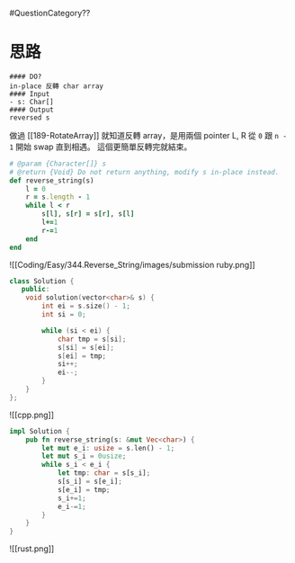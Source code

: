 #QuestionCategory??

# 思路

```ad-note
#### DO?
in-place 反轉 char array
#### Input
- s: Char[]
#### Output
reversed s
```

做過 [[189-RotateArray]] 就知道反轉 array，是用兩個 pointer L, R 從 `0` 跟 `n - 1` 開始 swap 直到相遇。
這個更簡單反轉完就結束。

```ruby
# @param {Character[]} s
# @return {Void} Do not return anything, modify s in-place instead.
def reverse_string(s)
    l = 0
    r = s.length - 1
    while l < r
        s[l], s[r] = s[r], s[l]
        l+=1
        r-=1
    end
end
```

![[Coding/Easy/344.Reverse_String/images/submission ruby.png]]

```cpp
class Solution {
   public:
    void solution(vector<char>& s) {
        int ei = s.size() - 1;
        int si = 0;

        while (si < ei) {
            char tmp = s[si];
            s[si] = s[ei];
            s[ei] = tmp;
            si++;
            ei--;
        }
    }
};
```

![[cpp.png]]

```rust
impl Solution {
    pub fn reverse_string(s: &mut Vec<char>) {
        let mut e_i: usize = s.len() - 1;
        let mut s_i = 0usize;
        while s_i < e_i {
            let tmp: char = s[s_i];
            s[s_i] = s[e_i];
            s[e_i] = tmp;
            s_i+=1;
            e_i-=1;
        }
    }
}
```

![[rust.png]]
